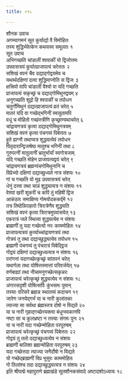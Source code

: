 ```yaml
---
title: ०१८

---
```

शौनक उवाच  
अगम्यागमनं सूत कुर्याद्यो वै विमोहितः  
तस्य शुद्धिर्भवेत्केन कथयस्व समूलतः १  
सूत उवाच  
अभिगच्छति चांडालीं श्वपाकीं यो द्विजोत्तमः  
उपवासत्रयं कुर्यात्प्राजापत्यं चरेत्ततः २  
सशिखं वपनं चैव दद्याद्गोद्वयमेव च  
यथार्थदक्षिणां दत्वा शुद्धिमाप्नोति स द्विजः ३  
क्षत्त्रियो वापि चांडालीं वैश्यो वा यदि गच्छति  
प्राजापत्यं सकृच्छ्रं च दद्याद्गोमिथुनद्वयम् ४  
अनुगच्छति शूद्रो हि श्वपाकीं च तपोधन  
चतुर्गोमिथुनं दद्यात्प्राजापत्यं व्रतं चरेत् ५  
मातरं यदि वा गच्छेद्भगिनीं स्वसुतामपि  
वधूं च मोहितो गच्छंस्त्रीणि कृच्छ्राण्यथाचरेत् ६  
चांद्रायणत्रयं कृत्वा दद्याद्गोमिथुनत्रयम्  
सशिखं वपनं कृत्वा पंचगव्यं पिबेत्ततः ७  
हुते ह्यग्नौ तथाप्यत्र शुद्ध्यत्येवं तपोधन  
पितृदारान्द्विजश्रेष्ठ मातुश्च भगिनीं तथा ८  
गुरुपत्नीं मातुलानीं भ्रातुर्भार्यां स्वगोत्रजाम्  
यदि गच्छति मोहेन प्राजापत्यद्वयं चरेत् ९  
चांद्रायणत्रयं ब्रह्मन्पंचगोमिथुनानि च  
विप्रेभ्यो दक्षिणां दद्याच्छुध्यते नात्र संशयः १०  
गां च गच्छति यो मूढ उपवासत्रयं चरेत्  
धेनुं दत्त्वा तथा चान्नं शुद्ध्यत्यत्र न संशयः ११  
वेश्यां खरीं शूकरीं च कपिं तुं महिषीं द्विज  
आकंठतः समाक्षिप्य गोमयोदककर्द्दमे १२  
तत्र तिष्ठेन्निराहारो त्रिरात्रेणैव शुद्ध्यति  
सशिखं वपनं कृत्वा त्रिरात्रमुपवासयेत् १३  
एकरात्रं जले स्थित्वा शुद्ध्यत्येव न संशयः  
ब्राह्मणीं तु यदा गच्छेत्यो नरः काममोहितः १४  
प्राजापत्यत्रयं कुर्य्याच्चांद्रायणत्रयं तथा  
गोत्रयं तु तथा दद्याच्छुद्ध्यत्येव तपोधन १५  
ब्राह्मणी पंचगव्यं तु पंचरात्रं पिबेद्द्विज  
गोद्वयं दक्षिणां दद्याच्छुध्यत्यत्र न संशयः १६  
परांगनां यदागच्छेत्कृच्छ्रं सांतपनं चरेत्  
यथार्गला तथा योषित्तस्मात्तां परिवर्जयेत् १७  
वर्णबाह्यां तथा नीचामनुगच्छेत्सकृन्नरः  
प्राजापत्यं चरेत्कृच्छ्रं शुद्ध्यत्येव न संशयः १८  
अंगारसदृशी योषित्सर्पिः कुंभसमः पुमान्  
तस्याः परिसरे ब्रह्मन्न स्थातव्यं कदाचन १९  
जारेण जनयेद्गर्भं या च नारी कुलांतका  
त्याज्या सा सर्वथा ब्रंह्मस्तत्र दोषो न विद्यते २०  
या च नारी गृहाद्गच्छेत्त्यक्त्वा बंधून्स्वकानपि  
नष्टा सा च कुलभ्रष्टा न तस्याः संगमः पुनः २१  
या च नारी यदा गच्छेन्मोहिता परपूरुषम्  
प्राजापत्यं चरेत्कृच्छ्रं पंचगव्यं पिबेत्ततः २२  
गोद्वयं तु ततो दद्याच्छुध्यत्येव न संशयः  
ब्राह्मणी बालिशा ब्रह्मन्मोहिता परपूरुषम् २३  
यदा गच्छेत्तदा त्याज्या जनैर्दोषो न विद्यते  
यो गच्छेद्ब्राह्मणीं विप्र भूसुरः काममोहितः  
गो तिलांश्च तदा दद्याच्छुद्ध्यत्यत्र न संशयः २४  
इति श्रीपाद्मे महापुराणे ब्रह्मखंडे सूतशौनकसंवादे अष्टादशोऽध्यायः १८